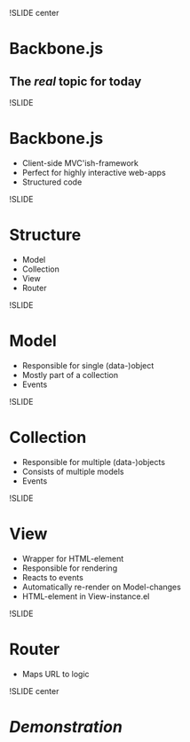 !SLIDE center

# Backbone.js
## The *real* topic for today

!SLIDE

# Backbone.js

* Client-side MVC'ish-framework
* Perfect for highly interactive web-apps
* Structured code

!SLIDE

# Structure

* Model
* Collection
* View
* Router

!SLIDE

# Model

* Responsible for single (data-)object
* Mostly part of a collection
* Events

!SLIDE

# Collection

* Responsible for multiple (data-)objects
* Consists of multiple models
* Events

!SLIDE

# View

* Wrapper for HTML-element
* Responsible for rendering
* Reacts to events
* Automatically re-render on Model-changes
* HTML-element in View-instance.el

!SLIDE

# Router

* Maps URL to logic

!SLIDE center

# *Demonstration*